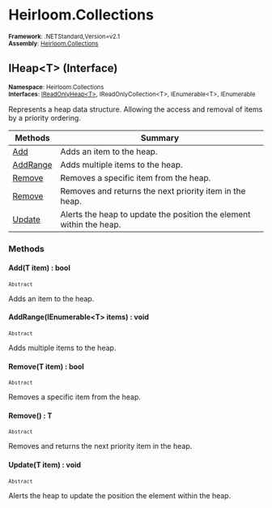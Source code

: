 # Heirloom.Collections

<small>**Framework**: .NETStandard,Version=v2.1</small>  
<small>**Assembly**: [Heirloom.Collections](../Heirloom.Collections/Heirloom.Collections.md)</small>  

## IHeap\<T> (Interface)
<small>**Namespace**: Heirloom.Collections</sub></small>  
<small>**Interfaces**: [IReadOnlyHeap\<T>](Heirloom.Collections.IReadOnlyHeap[T].md), IReadOnlyCollection\<T>, IEnumerable\<T>, IEnumerable</small>  

Represents a heap data structure. Allowing the access and removal of items by a priority ordering.

| Methods | Summary |
|---------|---------|
| [Add](#ADD9453EEA5) | Adds an item to the heap. |
| [AddRange](#ADD964BA200) | Adds multiple items to the heap. |
| [Remove](#REM291D149A) | Removes a specific item from the heap. |
| [Remove](#REMF63FEEE5) | Removes and returns the next priority item in the heap. |
| [Update](#UPD9BB09A13) | Alerts the heap to update the position the element within the heap. |

### Methods

#### <a name="ADD9453EEA5"></a>Add(T item) : bool

<small>`Abstract`</small>

Adds an item to the heap.


#### <a name="ADD964BA200"></a>AddRange(IEnumerable\<T> items) : void

<small>`Abstract`</small>

Adds multiple items to the heap.


#### <a name="REM291D149A"></a>Remove(T item) : bool

<small>`Abstract`</small>

Removes a specific item from the heap.


#### <a name="REMF63FEEE5"></a>Remove() : T

<small>`Abstract`</small>

Removes and returns the next priority item in the heap.

#### <a name="UPD9BB09A13"></a>Update(T item) : void

<small>`Abstract`</small>

Alerts the heap to update the position the element within the heap.



